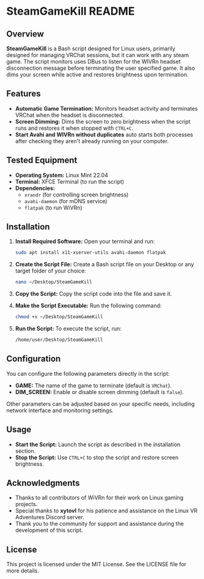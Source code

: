 # SteamGameKill README

## Overview

**SteamGameKill** is a Bash script designed for Linux users, primarily designed for managing VRChat sessions, but it can work with any steam game. The script monitors uses DBus to listen for the WIVRn headset disconnection message before terminating the user specified game. It also dims your screen while active and restores brightness upon termination.

## Features

- **Automatic Game Termination:** Monitors headset activity and terminates VRChat when the headset is disconnected.
- **Screen Dimming:** Dims the screen to zero brightness when the script runs and restores it when stopped with `CTRL+C`.
- **Start Avahi and WIVRn without duplicates** auto starts both processes after checking they aren't already running on your computer.

## Tested Equipment

- **Operating System:** Linux Mint 22.04
- **Terminal:** XFCE Terminal (to run the script)
- **Dependencies:**
  - `xrandr` (for controlling screen brightness)
  - `avahi-daemon` (for mDNS service)
  - `flatpak` (to run WiVRn)

## Installation

1. **Install Required Software:**
   Open your terminal and run:
   ```bash
   sudo apt install x11-xserver-utils avahi-daemon flatpak
   ```

2. **Create the Script File:**
   Create a Bash script file on your Desktop or any target folder of your choice:
   ```bash
   nano ~/Desktop/SteamGameKill
   ```

3. **Copy the Script:**
   Copy the script code into the file and save it.

4. **Make the Script Executable:**
   Run the following command:
   ```bash
   chmod +x ~/Desktop/SteamGameKill
   ```

5. **Run the Script:**
   To execute the script, run:
   ```bash
   /home/user/Desktop/SteamGameKill
   ```

## Configuration

You can configure the following parameters directly in the script:

- **GAME:** The name of the game to terminate (default is `VRChat`).
- **DIM_SCREEN:** Enable or disable screen dimming (default is `false`).

Other parameters can be adjusted based on your specific needs, including network interface and monitoring settings.

## Usage

- **Start the Script:** Launch the script as described in the installation section.
- **Stop the Script:** Use `CTRL+C` to stop the script and restore screen brightness.

## Acknowledgments

- Thanks to all contributors of WiVRn for their work on Linux gaming projects.
- Special thanks to **xytovl** for his patience and assistance on the Linux VR Adventures Discord server.
- Thank you to the community for support and assistance during the development of this script.

## License

This project is licensed under the MIT License. See the LICENSE file for more details.
